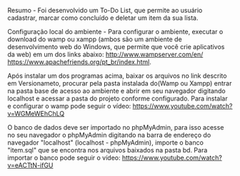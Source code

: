 Resumo - Foi desenvolvido um To-Do List, que permite ao usuário cadastrar, marcar como concluído e deletar um item da sua lista.


Configuração local do ambiente - Para configurar o ambiente, executar o download do wamp ou xampp (ambos são um ambiente de desenvolvimento web do Windows, que permite que você crie aplicativos da web) em um dos links abaixo:
http://www.wampserver.com/en/
https://www.apachefriends.org/pt_br/index.html.

Após instalar um dos programas acima, baixar os arquivos no link descrito em Versionameto, procurar pela pasta instalada do(Wamp ou Xampp) entrar na pasta base de acesso ao ambiente e abrir em seu navegador digitando localhost e acessar a pasta do projeto conforme configurado.
Para instalar e configurar o wamp pode seguir o vídeo:
https://www.youtube.com/watch?v=WGMeWEhChLQ

O banco de dados deve ser importado no phpMyAdmin, para isso acesse no seu navegador o phpMyAdmin digitando na barra de endereço do navegador "localhost" (localhost - phpMyAdmin), importe o banco "item.sql" que se encontra nos arquivos baixados na pasta bd.
Para importar o banco pode seguir o vídeo:
https://www.youtube.com/watch?v=eACTtN-ifGU
